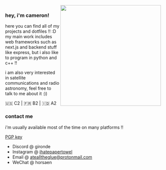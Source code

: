 <!-- wip -->
<img align="right" src="https://prettycoffee.github.io/fluidity/assets/pic_8-3135c4b7.png" width="325px">

<h3>hey, i'm cameron!</h3>

<p>here you can find all of my projects and dotfiles !! :D <br/>my main work includes web frameworks such as next.js and backend stuff like express, but i also like to program in python and c++ !!</p>

<p>i am also very interested in satellite communications and radio astronomy, feel free to talk to me about it :))</p>

🇺🇸 C2 | 🇫🇷 B2 | 🇮🇩 A2

<h3>contact me</h3>

i'm usually available most of the time on many platforms !!

[PGP key](key.asc)
- Discord @ gironde
- Instagram @ [ihatepapertowel](https://instagram.com/ihatepapertowel)
- Email @ [atealltheglue@protonmail.com](mailto:atealltheglue@protonmail.com)
- WeChat @ horsaen
